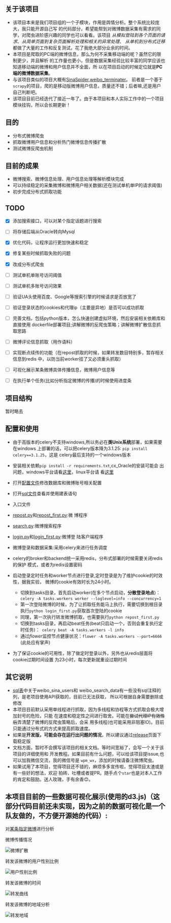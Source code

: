 ## 关于该项目
- 该项目本来是我们项目组的一个子模块，作用是舆情分析。整个系统比较庞大，我只能开源自己写
的代码部分，希望能帮到对微博数据采集有需求的同学，对爬虫进阶感兴趣的同学也可以看看。该项目
*从模拟登陆到各个页面的请求*、*从简单页面到复杂页面解析处理和相关的异常处理*、
*从单机到分布式迁移*都做了大量的工作和反复测试，花了我绝大部分业余的时间。
- 本项目是爬取的PC端的微博信息，那么为何不采集移动端的呢？虽然它的限制更少，并且解析
的工作量也更小，但是数据采集经验比较丰富的同学应该也知道移动端的微博和用户信息并不全面，所
以在项目启动的时候定位就是**PC端的微博数据采集**。
- 与该项目类似的项目大概有[SinaSpider](https://github.com/LiuXingMing/SinaSpider),[weibo_terminater](https://github.com/jinfagang/weibo_terminater)。
前者是一个基于```scrapy```的项目，爬的是移动版微博用户信息，质量还不错；后者嘛,还是用户
自己判断吧。
- 该项目目前已经迭代了接近一年了。由于本项目和本人实际工作中的一个项目模块挂钩，所以会长期更新！

## 目的
- 分布式微博爬虫
- 抓取微博用户信息和分析热门微博信息传播扩散
- 测试微博反爬虫机制


## 目前的成果
- 微博搜索、微博信息处理、用户信息处理等解析模块完成
- 可以持续稳定的采集微博和微博用户相关数据(还在测试单机单IP的请求阈值)
- 初步完成分布式抓取功能

## TODO
- [x] 添加搜索接口，可以对某个指定话题进行搜索
- [ ] 将存储后端从Oracle转向Mysql
- [x] 优化代码，让程序运行更加快速和稳定
- [x] 修复某些时候抓取失败的问题
- [x] 改成分布式爬虫
- [ ] 测试单机单账号访问阈值
- [ ] 测试单机多账号访问效果
- [ ] 验证UA头使用百度、Google等搜索引擎的时候请求是否放宽了
- [ ] 验证登录状态的cookies和代理ip（主要是异地）是否可以成功抓取
- [ ] 完善文档，包括python版本，怎么快速创建虚拟环境，然后安装相关依赖库和直接使用
dockerfile部署项目;讲解微博的反爬虫策略；讲解微博扩散信息抓取思路
- [ ] 微博评论信息抓取（用作语料）
- [ ] 实现断点续传的功能（在repost抓取的时候，如果转发数目特别多，暂存相关信息到redis
中，以防当前worker挂了又必须重头抓取）
- [ ] 可视化展示某条微博具体传播信息，微博用户信息等
- [ ] 在执行单个任务(比如分析指定微博的传播)的时候使用进度条


## 项目结构
暂时略去


## 配置和使用
- 由于高版本的celery不支持windows,所以务必在**类Unix系统**部署，如果需要在windows
上部署的话，可以把celery版本降为3.1.25: ```pip install celery==3.1.25```，这是
celery最后支持的一个windows版本
- 安装相关依赖```pip install -r requirements.txt```,cx_Oracle的安装可能会
出问题，windows平台请看[这里](http://rookiefly.cn/detail/69)，linux平台请
看[这里](http://rookiefly.cn/detail/79)

- 打开[配置文件](./config/spider.yaml)修改数据库和微博账号相关配置
- 打开[sql文件](./config/sql/spider.sql)查看并使用建表语句
- 入口文件 
 - [repost.py](./tasks/repost.py)和[repost_first.py](repost_first.py):微
 博程序
 - [search.py](./tasks/search.py):微博搜索程序
 - [login.py](./tasks/login.py)和[login_first.py](login_first.py):微博登
 陆客户端程序

- 微博登录和数据采集:采用celery来进行任务调度
 - celery的broker和backend统一采用redis，分布式部署的时候需要关闭redis的保护
 模式，或者为redis设置密码
 - 启动登录定时任务和worker节点进行登录,定时登录是为了维护cookie的时效性，据我实验，
 微博的cookie有效时长为24小时。
   - 切换到tasks目录，首先启动worker(在多个节点启动，**分散登录地点**)：```celery
   -A tasks.workers
   worker --loglevel=info --concurrency=1```
   - 第一次登陆微博的时候，为了让抓取任务能马上执行，需要切换到根目录执行```python
   login_first.py```获取首次登陆的cookie
   - 同理，第一次执行转发微博抓取，也需要执行```python repost_first.py```
   - 切换到tasks目录，再启动beat任务(beat只启动一个，否则会重复执行定时任务)：```
   celery beat -A
   tasks.workers -l info```
   - 通过*flower*监控节点健康状况：```flower -A tasks.workers --port=6666```
   (此处应有掌声)
 - 为了保证cookie的可用性，除了做定时登录以外，另外也从redis层面将cookie过期时间设置
 为23小时，每次更新就重设过期时间


## 其它说明
- [sql表](./config/sql/spider.sql)中关于weibo_sina_users和
weibo_search_data有一些没有sql注释的列，是老项目使用API获取的，目前已无法获取，
所以可根据自身需要删除或修改
- 本项目目前默认采用单线程进行抓取，因为多线程和协程等方式抓取会极大增加封号的危险，只能
在速度和稳定性之间进行取舍。可能在~~尝试代理IP有效性后~~弄清楚了微博的反爬虫策略后，会采
用多线程(也可能采用非阻塞IO)。目前只能通过分布式的方式来提高抓取速度。
- 如果是**开发版，可能会存在运行出问题的情况**，所以建议通过[release](https://github.com/ResolveWang/WeiboSpider/releases)页面下载稳定版
- 文档方面，暂时不会撰写该项目的相关文档。等时间宽裕了，会写一个关于该项目的详细使用和
开发教程。如果目前有什么问题，可以给该项目提issue,也可以加我微信交流，我的微信号是
```wpm_wx```，添加的时候请备注微博爬虫。
- 如果试用了本项目，觉得项目还不错的，麻烦多多宣传啦，觉得项目太渣或是有一些好的想法，欢迎
拍砖、吐槽或者提PR。随手点个```star```也是对本人工作的肯定和鼓励。送人玫瑰，手有余香:blush:。

## 本项目目前的一些数据可视化展示(使用的**d3.js**)（这部分代码目前还未实现，因为之前的数据可视化是一个队友做的，不方便开源她的代码）:

对[某条指定微博](http://weibo.com/1973665271/E6HiqDiCg?refer_flag=1001030103_&type=comment#_rnd1473216182746)进行分析

微博传播情况

![微博扩散](./img/kuosan.png)

转发该微博的用户性别比例

![用户性别比例](./img/sex.png)

转发该微博的时间

![转发曲线](./img/reposttime.png)

转发该微博的地域分析

![转发地域](./img/diyu.png)


